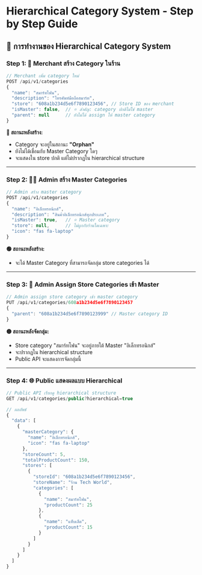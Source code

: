 # Hierarchical Category System - Step by Step Guide

## 🎯 **การทำงานของ Hierarchical Category System**

### **Step 1: 🛒 Merchant สร้าง Category ในร้าน**

```javascript
// Merchant เพิ่ม category ใหม่
POST /api/v1/categories
{
  "name": "สมาร์ทโฟน",
  "description": "โทรศัพท์มือถือสมาร์ท",
  "store": "608a1b234d5e6f7890123456", // Store ID ของ merchant
  "isMaster": false,  // ⭐ สำคัญ: category ปกติไม่ใช่ master
  "parent": null      // ยังไม่ได้ assign ให้ master category
}
```

**🔴 สถานะหลังสร้าง:**
- Category จะอยู่ในสถานะ **"Orphan"** 
- ยังไม่ได้เชื่อมกับ Master Category ใดๆ
- จะแสดงใน store ปกติ แต่ไม่ปรากฏใน hierarchical structure

---

### **Step 2: 👨‍💼 Admin สร้าง Master Categories**

```javascript
// Admin สร้าง master category
POST /api/v1/categories
{
  "name": "อิเล็กทรอนิกส์",
  "description": "สินค้าอิเล็กทรอนิกส์ทุกประเภท", 
  "isMaster": true,   // ⭐ Master category
  "store": null,      // ไม่ผูกกับร้านใดเฉพาะ
  "icon": "fas fa-laptop"
}
```

**🟢 สถานะหลังสร้าง:**
- จะได้ Master Category ที่สามารถจัดกลุ่ม store categories ได้

---

### **Step 3: 🔗 Admin Assign Store Categories เข้า Master**

```javascript
// Admin assign store category เข้า master category
PUT /api/v1/categories/608a1b234d5e6f7890123457
{
  "parent": "608a1b234d5e6f7890123999" // Master category ID
}
```

**🟡 สถานะหลังจัดกลุ่ม:**
- Store category "สมาร์ทโฟน" จะอยู่ภายใต้ Master "อิเล็กทรอนิกส์"
- จะปรากฏใน hierarchical structure
- Public API จะแสดงการจัดกลุ่มนี้

---

### **Step 4: 🌐 Public แสดงผลแบบ Hierarchical**

```javascript
// Public API เรียกดู hierarchical structure
GET /api/v1/categories/public?hierarchical=true

// ผลลัพธ์
{
  "data": [
    {
      "masterCategory": {
        "name": "อิเล็กทรอนิกส์",
        "icon": "fas fa-laptop"
      },
      "storeCount": 5,
      "totalProductCount": 150,
      "stores": [
        {
          "storeId": "608a1b234d5e6f7890123456",
          "storeName": "ร้าน Tech World",
          "categories": [
            {
              "name": "สมาร์ทโฟน",
              "productCount": 25
            },
            {
              "name": "แท็บเล็ต", 
              "productCount": 15
            }
          ]
        }
      ]
    }
  ]
}
```
